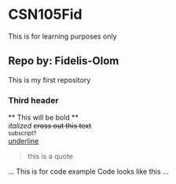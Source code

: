 # CSN105Fid
This is for learning purposes only

## Repo by: Fidelis-Olom
This is my first repository

### Third header
** This will be bold **  
*italized*
~~cross out this text~~  
<sub>subscript?</sub>  
<ins>underline</ins>  

> this is a quote

 ...
This is for code example
Code looks like this
...
